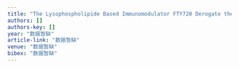 ```yaml
---
title: "The Lysophospholipide Based Immunomodulator FTY720 Derogate the Interleukin-1 beta Induced Matrix Metalloproteinase-9 (MMP-9)"
authors: []
authors-key: []
year: "数据暂缺"
article-link: "数据暂缺"
venue: "数据暂缺"
bibex: "数据暂缺"
---
```


